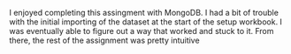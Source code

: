 I enjoyed completing this assingment with MongoDB. I had a bit of trouble with the initial importing of the dataset at the start of the setup workbook. I was eventually able to figure out a way that worked and stuck to it. From there, the rest of the assignment was pretty intuitive

